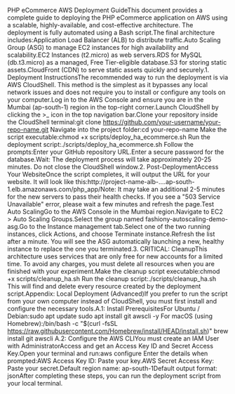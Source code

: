 PHP eCommerce AWS Deployment GuideThis document provides a complete guide to deploying the PHP eCommerce application on AWS using a scalable, highly-available, and cost-effective architecture. The deployment is fully automated using a Bash script.The final architecture includes:Application Load Balancer (ALB) to distribute traffic.Auto Scaling Group (ASG) to manage EC2 instances for high availability and scalability.EC2 Instances (t2.micro) as web servers.RDS for MySQL (db.t3.micro) as a managed, Free Tier-eligible database.S3 for storing static assets.CloudFront (CDN) to serve static assets quickly and securely.1. Deployment InstructionsThe recommended way to run the deployment is via AWS CloudShell. This method is the simplest as it bypasses any local network issues and does not require you to install or configure any tools on your computer.Log in to the AWS Console and ensure you are in the Mumbai (ap-south-1) region in the top-right corner.Launch CloudShell by clicking the >_ icon in the top navigation bar.Clone your repository inside the CloudShell terminal:git clone https://github.com/your-username/your-repo-name.git
Navigate into the project folder:cd your-repo-name
Make the script executable:chmod +x scripts/deploy_ha_ecommerce.sh
Run the deployment script:./scripts/deploy_ha_ecommerce.sh
Follow the prompts:Enter your GitHub repository URL.Enter a secure password for the database.Wait: The deployment process will take approximately 20-25 minutes. Do not close the CloudShell window.2. Post-DeploymentAccess Your WebsiteOnce the script completes, it will output the URL for your website. It will look like this:http://project-name-alb-....ap-south-1.elb.amazonaws.com/php_app/Note: It may take an additional 2-5 minutes for the new servers to pass their health checks. If you see a "503 Service Unavailable" error, please wait a few minutes and refresh the page.Test Auto ScalingGo to the AWS Console in the Mumbai region.Navigate to EC2 > Auto Scaling Groups.Select the group named fashiony-autoscaling-demo-asg.Go to the Instance management tab.Select one of the two running instances, click Actions, and choose Terminate instance.Refresh the list after a minute. You will see the ASG automatically launching a new, healthy instance to replace the one you terminated.3. CRITICAL: CleanupThis architecture uses services that are only free for new accounts for a limited time. To avoid any charges, you must delete all resources when you are finished with your experiment.Make the cleanup script executable:chmod +x scripts/cleanup_ha.sh
Run the cleanup script:./scripts/cleanup_ha.sh
This will find and delete every resource created by the deployment script.Appendix: Local Deployment (Advanced)If you prefer to run the script from your own computer instead of CloudShell, you must first install and configure the necessary tools.A.1: Install PrerequisitesFor Ubuntu / Debian:sudo apt update
sudo apt install git awscli -y
For macOS (using Homebrew):/bin/bash -c "$(curl -fsSL https://raw.githubusercontent.com/Homebrew/install/HEAD/install.sh)"
brew install git awscli
A.2: Configure the AWS CLIYou must create an IAM User with AdministratorAccess and get an Access Key ID and Secret Access Key.Open your terminal and run:aws configure
Enter the details when prompted:AWS Access Key ID: Paste your key.AWS Secret Access Key: Paste your secret.Default region name: ap-south-1Default output format: jsonAfter completing these steps, you can run the deployment script from your local terminal.
